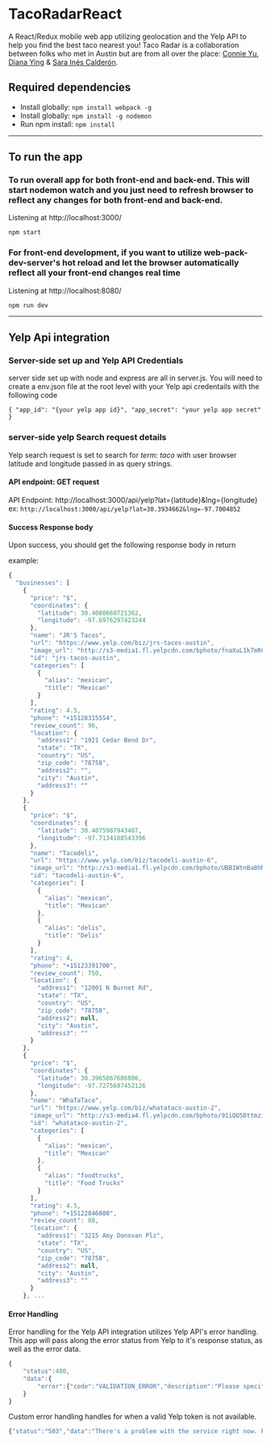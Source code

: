 # TacoRadarReact
A React/Redux mobile web app utilizing geolocation and the Yelp API to help you find the best taco nearest you! Taco Radar is a collaboration between folks who met in Austin but are from all over the place: [Connie Yu](https://www.linkedin.com/in/connieyuinaustin), [Diana Ying](https://www.linkedin.com/in/dianajying) & [Sara Inés Calderón](https://twitter.com/SaraChicaD).

## Required dependencies
- Install globally: `npm install webpack -g`
- Install globally: `npm install -g nodemon`
- Run npm install: `npm install`

---

## To run the app

### To run overall app for both front-end and back-end. This will start nodemon watch and you just need to refresh browser to reflect any changes for both front-end and back-end.
Listening at http://localhost:3000/

`npm start` 

### For front-end development, if you want to utilize web-pack-dev-server's hot reload and let the browser automatically reflect all your front-end changes real time
Listening at http://localhost:8080/

`npm run dev`

---
## Yelp Api integration

### Server-side set up and Yelp API Credentials
server side set up with node and express are all in server.js. You will need to create a env.json file at the root level with your Yelp api credentails with the following code

`{
  "app_id": "{your yelp app id}",
  "app_secret": "your yelp app secret"
}
`
### server-side yelp Search request details
Yelp search request is set to search for *term: taco* with user browser latitude and longitude passed in as query strings.

#### API endpoint: GET request
API Endpoint: http://localhost:3000/api/yelp?lat={latitude}&lng={longitude}
ex: `http://localhost:3000/api/yelp?lat=30.3934662&lng=-97.7004852`

#### Success Response body
Upon success, you should get the following response body in return

example:

```javascript
{
  "businesses": [
    {
      "price": "$",
      "coordinates": {
        "latitude": 30.4080660721362,
        "longitude": -97.6976297423244
      },
      "name": "JR'S Tacos",
      "url": "https://www.yelp.com/biz/jrs-tacos-austin",
      "image_url": "http://s3-media1.fl.yelpcdn.com/bphoto/fnaXuL1k7mRC0nDbxVbjSQ/o.jpg",
      "id": "jrs-tacos-austin",
      "categories": [
        {
          "alias": "mexican",
          "title": "Mexican"
        }
      ],
      "rating": 4.5,
      "phone": "+15128315554",
      "review_count": 96,
      "location": {
        "address1": "1921 Cedar Bend Dr",
        "state": "TX",
        "country": "US",
        "zip_code": "78758",
        "address2": "",
        "city": "Austin",
        "address3": ""
      }
    },
    {
      "price": "$",
      "coordinates": {
        "latitude": 30.4075987943487,
        "longitude": -97.7134108543396
      },
      "name": "Tacodeli",
      "url": "https://www.yelp.com/biz/tacodeli-austin-6",
      "image_url": "http://s3-media1.fl.yelpcdn.com/bphoto/UBB1WtnBa8hMZ5R95SWmag/o.jpg",
      "id": "tacodeli-austin-6",
      "categories": [
        {
          "alias": "mexican",
          "title": "Mexican"
        },
        {
          "alias": "delis",
          "title": "Delis"
        }
      ],
      "rating": 4,
      "phone": "+15123391700",
      "review_count": 750,
      "location": {
        "address1": "12001 N Burnet Rd",
        "state": "TX",
        "country": "US",
        "zip_code": "78758",
        "address2": null,
        "city": "Austin",
        "address3": ""
      }
    },
    {
      "price": "$",
      "coordinates": {
        "latitude": 30.3965867686806,
        "longitude": -97.7275697452126
      },
      "name": "WhaTaTaco",
      "url": "https://www.yelp.com/biz/whatataco-austin-2",
      "image_url": "http://s3-media4.fl.yelpcdn.com/bphoto/91iQU5DttmziZlfyKDgsEg/o.jpg",
      "id": "whatataco-austin-2",
      "categories": [
        {
          "alias": "mexican",
          "title": "Mexican"
        },
        {
          "alias": "foodtrucks",
          "title": "Food Trucks"
        }
      ],
      "rating": 4.5,
      "phone": "+15122846080",
      "review_count": 88,
      "location": {
        "address1": "3215 Amy Donovan Plz",
        "state": "TX",
        "country": "US",
        "zip_code": "78758",
        "address2": null,
        "city": "Austin",
        "address3": ""
      }
    }, ...
```


#### Error Handling
Error handling for the Yelp API integration utilizes Yelp API's error handling. This app will pass along the error status from Yelp to it's response status, as well as the error data.

```javascript
{
	"status":400,
	"data":{
		"error":{"code":"VALIDATION_ERROR","description":"Please specify a location or a latitude and longitude"}
	}
}

```

Custom error handling handles for when a valid Yelp token is not available.

```javascript
{"status":"503","data":"There's a problem with the service right now. Please try again later."}
```